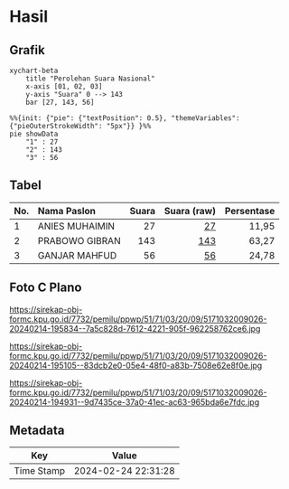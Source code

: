 # Hasil

## Grafik

```mermaid
xychart-beta
    title "Perolehan Suara Nasional"
    x-axis [01, 02, 03]
    y-axis "Suara" 0 --> 143
    bar [27, 143, 56]
```

```mermaid
%%{init: {"pie": {"textPosition": 0.5}, "themeVariables": {"pieOuterStrokeWidth": "5px"}} }%%
pie showData
    "1" : 27
    "2" : 143
    "3" : 56
```

## Tabel

| No. | Nama Paslon    | Suara | Suara (raw) | Persentase |
|:--- |:-------------- | -----:| -----------:| ----------:|
| 1   | ANIES MUHAIMIN | 27    | [27][p-1]   | 11,95      |
| 2   | PRABOWO GIBRAN | 143   | [143][p-2]  | 63,27      |
| 3   | GANJAR MAHFUD  | 56    | [56][p-3]   | 24,78      |


[p-1]: https://github.com/gigit-pemilu/pemilu-2024/blob/main/pilpres/hitung-suara/sub/51-bali/sub/71-kota-denpasar/sub/03-denpasar-barat/sub/2009-tegal-kertha/sub/026-tps/sub/paslon-1.txt
[p-2]: https://github.com/gigit-pemilu/pemilu-2024/blob/main/pilpres/hitung-suara/sub/51-bali/sub/71-kota-denpasar/sub/03-denpasar-barat/sub/2009-tegal-kertha/sub/026-tps/sub/paslon-2.txt
[p-3]: https://github.com/gigit-pemilu/pemilu-2024/blob/main/pilpres/hitung-suara/sub/51-bali/sub/71-kota-denpasar/sub/03-denpasar-barat/sub/2009-tegal-kertha/sub/026-tps/sub/paslon-3.txt

## Foto C Plano

https://sirekap-obj-formc.kpu.go.id/7732/pemilu/ppwp/51/71/03/20/09/5171032009026-20240214-195834--7a5c828d-7612-4221-905f-962258762ce6.jpg

https://sirekap-obj-formc.kpu.go.id/7732/pemilu/ppwp/51/71/03/20/09/5171032009026-20240214-195105--83dcb2e0-05e4-48f0-a83b-7508e62e8f0e.jpg

https://sirekap-obj-formc.kpu.go.id/7732/pemilu/ppwp/51/71/03/20/09/5171032009026-20240214-194931--9d7435ce-37a0-41ec-ac63-965bda6e7fdc.jpg


## Metadata

| Key        | Value               |
| ---------- | ------------------- |
| Time Stamp | 2024-02-24 22:31:28 |



